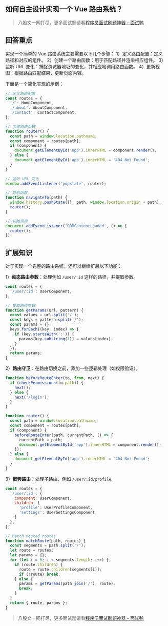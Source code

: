 ## 如何自主设计实现一个 Vue 路由系统？
> 八股文一网打尽，更多面试题请看[程序员面试刷题神器 - 面试鸭](https://www.mianshiya.com/)

## 回答重点
实现一个简单的 Vue 路由系统主要需要以下几个步骤：
1）定义路由配置：定义路径和对应的组件。
2）创建一个路由函数：用于匹配路径并渲染相应组件。
3）监听 URL 变化：捕捉浏览器地址的变化，并相应地调用路由函数。
4）更新视图：根据路由匹配结果，更新页面内容。

下面是一个简化实现的示例：

```javascript
// 定义路由配置
const routes = {
  '/': HomeComponent,
  '/about': AboutComponent,
  '/contact': ContactComponent,
};

// 创建路由函数
function router() {
  const path = window.location.pathname;
  const component = routes[path];
  if (component) {
    document.getElementById('app').innerHTML = component.render();
  } else {
    document.getElementById('app').innerHTML = '404 Not Found';
  }
}

// 监听 URL 变化
window.addEventListener('popstate', router);

// 导航函数
function navigateTo(path) {
  window.history.pushState({}, path, window.location.origin + path);
  router();
}

// 初始调用
document.addEventListener('DOMContentLoaded', () => {
  router();
});
```

## 扩展知识
对于实现一个完整的路由系统，还可以继续扩展以下功能：

1）**动态路由参数**：处理例如 `/user/:id` 这样的路径，并提取参数。
```javascript
const routes = {
  '/user/:id': UserComponent,
};

// 提取路径参数
function getParams(url, pattern) {
  const values = url.split('/');
  const keys = pattern.split('/');
  const params = {};
  keys.forEach((key, index) => {
    if (key.startsWith(':')) {
      params[key.substring(1)] = values[index];
    }
  });
  return params;
}
```

2）**路由守卫**：在路由切换之前，添加一些逻辑处理（如权限验证）。
```javascript
function beforeRouteEnter(to, from, next) {
  if (checkPermissions(to.path)) {
    next();
  } else {
    next('/login');
  }
}

function router() {
  const path = window.location.pathname;
  const component = routes[path];
  if (component) {
    beforeRouteEnter(path, currentPath, () => {
      currentPath = path;
      document.getElementById('app').innerHTML = component.render();
    });
  } else {
    document.getElementById('app').innerHTML = '404 Not Found';
  }
}
```

3）**嵌套路由**：处理子路由，例如 `/user/:id/profile`.
```javascript
const routes = {
  '/user/:id': {
    component: UserComponent,
    children: {
      'profile': UserProfileComponent,
      'settings': UserSettingsComponent,
    }
  },
};

// Match nested routes
function matchRoute(path, routes) {
  const segments = path.split('/');
  let route = routes;
  let params = {};
  for (let i = 0; i < segments.length; i++) {
    if (route.children) {
      route = route.children[segments[i]];
      if (!route) break;
    } else {
      params = getParams(path.join('/'), route);
      break;
    }
  }
  return { route, params };
}
```



> 八股文一网打尽，更多面试题请看[程序员面试刷题神器 - 面试鸭](https://www.mianshiya.com/)